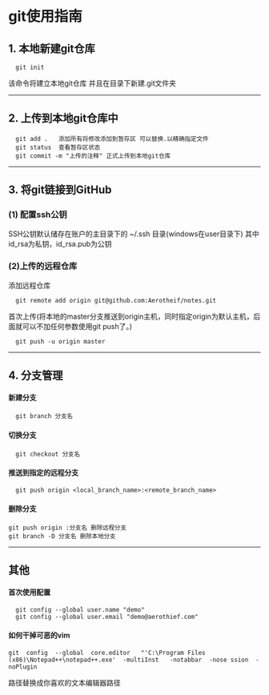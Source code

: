 # git使用指南
## 1. 本地新建git仓库  
```shell
  git init
```
该命令将建立本地git仓库 并且在目录下新建.git文件夹

---
## 2. 上传到本地git仓库中
```shell
  git add .   添加所有将修改添加到暂存区 可以替换.以精确指定文件
  git status  查看暂存区状态
  git commit -m "上传的注释" 正式上传到本地git仓库
```
---
## 3. 将git链接到GitHub
### (1) 配置ssh公钥
SSH公钥默认储存在账户的主目录下的 ~/.ssh 目录(windows在user目录下)
其中id_rsa为私钥，id_rsa.pub为公钥
### (2)上传的远程仓库
添加远程仓库
```
  git remote add origin git@github.com:Aerotheif/notes.git
```
首次上传(将本地的master分支推送到origin主机，同时指定origin为默认主机，后面就可以不加任何参数使用git push了。)
```
  git push -u origin master
```
---
## 4. 分支管理
#### 新建分支
```
  git branch 分支名
```
#### 切换分支
```
  git checkout 分支名
```
#### 推送到指定的远程分支
```
  git push origin <local_branch_name>:<remote_branch_name>
```
#### 删除分支
```
git push origin :分支名 删除远程分支
git branch -D 分支名 删除本地分支
```
---
## 其他
#### 首次使用配置
```
  git config --global user.name "demo"
  git config --global user.email "demo@aerothief.com"
```
#### 如何干掉可恶的vim
```
git  config  --global  core.editor   "'C:\Program Files (x86)\Notepad++\notepad++.exe'  -multiInst   -notabbar  -nose ssion  -noPlugin
```
路径替换成你喜欢的文本编辑器路径
